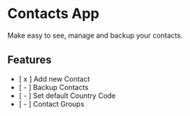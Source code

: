 # Contacts App

Make easy to see, manage and backup your contacts.

## Features

- [ x ] Add new Contact
- [ - ] Backup Contacts
- [ - ] Set default Country Code
- [ - ] Contact Groups
